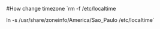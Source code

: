 #How change timezone
`rm -f /etc/localtime

ln -s /usr/share/zoneinfo/America/Sao_Paulo /etc/localtime`
